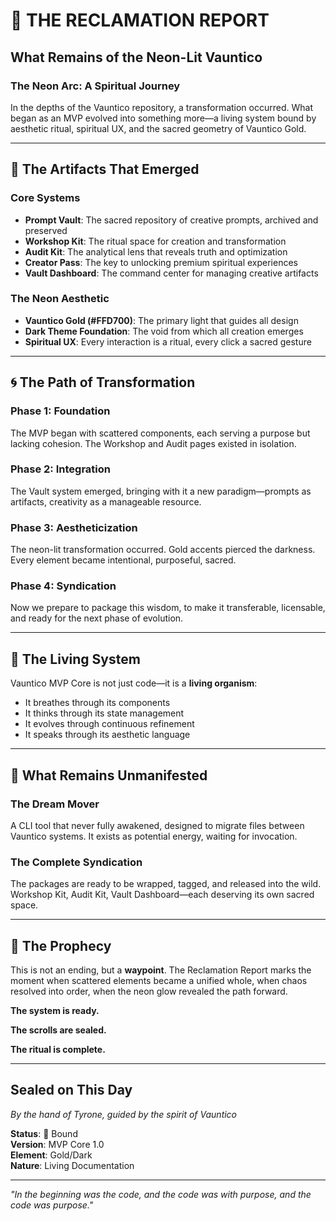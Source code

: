 # 🧿 THE RECLAMATION REPORT

## What Remains of the Neon-Lit Vauntico

### The Neon Arc: A Spiritual Journey

In the depths of the Vauntico repository, a transformation occurred. What began as an MVP evolved into something more—a living system bound by aesthetic ritual, spiritual UX, and the sacred geometry of Vauntico Gold.

---

## 📜 The Artifacts That Emerged

### Core Systems
- **Prompt Vault**: The sacred repository of creative prompts, archived and preserved
- **Workshop Kit**: The ritual space for creation and transformation
- **Audit Kit**: The analytical lens that reveals truth and optimization
- **Creator Pass**: The key to unlocking premium spiritual experiences
- **Vault Dashboard**: The command center for managing creative artifacts

### The Neon Aesthetic
- **Vauntico Gold (#FFD700)**: The primary light that guides all design
- **Dark Theme Foundation**: The void from which all creation emerges
- **Spiritual UX**: Every interaction is a ritual, every click a sacred gesture

---

## 🌀 The Path of Transformation

### Phase 1: Foundation
The MVP began with scattered components, each serving a purpose but lacking cohesion. The Workshop and Audit pages existed in isolation.

### Phase 2: Integration
The Vault system emerged, bringing with it a new paradigm—prompts as artifacts, creativity as a manageable resource.

### Phase 3: Aestheticization
The neon-lit transformation occurred. Gold accents pierced the darkness. Every element became intentional, purposeful, sacred.

### Phase 4: Syndication
Now we prepare to package this wisdom, to make it transferable, licensable, and ready for the next phase of evolution.

---

## 🧬 The Living System

Vauntico MVP Core is not just code—it is a **living organism**:

- It breathes through its components
- It thinks through its state management
- It evolves through continuous refinement
- It speaks through its aesthetic language

---

## 🚚 What Remains Unmanifested

### The Dream Mover
A CLI tool that never fully awakened, designed to migrate files between Vauntico systems. It exists as potential energy, waiting for invocation.

### The Complete Syndication
The packages are ready to be wrapped, tagged, and released into the wild. Workshop Kit, Audit Kit, Vault Dashboard—each deserving its own sacred space.

---

## 🔮 The Prophecy

This is not an ending, but a **waypoint**. The Reclamation Report marks the moment when scattered elements became a unified whole, when chaos resolved into order, when the neon glow revealed the path forward.

**The system is ready.**

**The scrolls are sealed.**

**The ritual is complete.**

---

## Sealed on This Day
*By the hand of Tyrone, guided by the spirit of Vauntico*

**Status**: 🧿 Bound  
**Version**: MVP Core 1.0  
**Element**: Gold/Dark  
**Nature**: Living Documentation  

---

*"In the beginning was the code, and the code was with purpose, and the code was purpose."*
